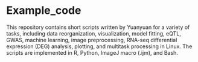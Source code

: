 # Example_code

This repository contains short scripts written by Yuanyuan for a variety of tasks, including data reorganization, visualization, model fitting, eQTL, GWAS, machine learning, image preprocessing, RNA-seq differential expression (DEG) analysis, plotting, and multitask processing in Linux. The scripts are implemented in R, Python, ImageJ macro (.ijm), and Bash.
